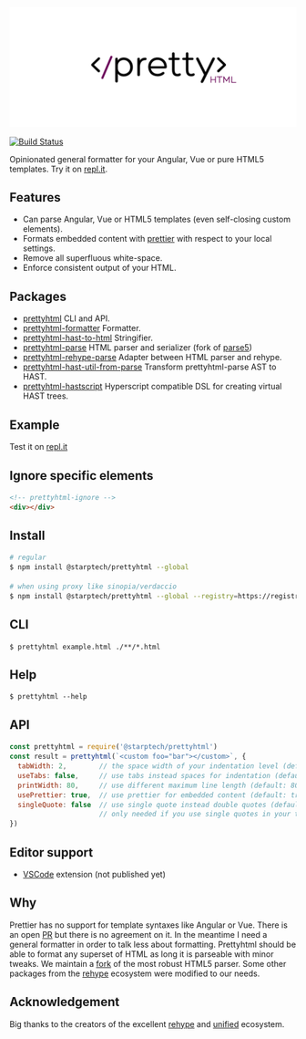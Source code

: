 ![Prettyhtml Banner](/logo.png)

[![Build Status](https://travis-ci.org/StarpTech/prettyhtml.svg?branch=master)](https://travis-ci.org/StarpTech/prettyhtml)

Opinionated general formatter for your Angular, Vue or pure HTML5 templates. Try it on [repl.it](https://repl.it/@StarpTech/PrettyHtml).

## Features

* Can parse Angular, Vue or HTML5 templates (even self-closing custom elements).
* Formats embedded content with [prettier](https://github.com/prettier/prettier) with respect to your local settings.
* Remove all superfluous white-space.
* Enforce consistent output of your HTML.

## Packages

- [prettyhtml](/packages/prettyhtml) CLI and API.
- [prettyhtml-formatter](/packages/prettyhtml-formatter) Formatter.
- [prettyhtml-hast-to-html](/packages/prettyhtml-hast-to-html) Stringifier.
- [prettyhtml-parse](https://github.com/StarpTech/parse5) HTML parser and serializer (fork of [parse5](https://github.com/inikulin/parse5))
- [prettyhtml-rehype-parse](/packages/prettyhtml-rehype-parse) Adapter between HTML parser and rehype.
- [prettyhtml-hast-util-from-parse](/packages/prettyhtml-hast-util-from-parse) Transform prettyhtml-parse AST to HAST.
- [prettyhtml-hastscript](/packages/prettyhtml-hastscript) Hyperscript compatible DSL for creating virtual HAST trees.

## Example
Test it on [repl.it](https://repl.it/@StarpTech/PrettyHtml)

## Ignore specific elements

```html
<!-- prettyhtml-ignore -->
<div></div>
```

## Install

```bash
# regular
$ npm install @starptech/prettyhtml --global

# when using proxy like sinopia/verdaccio
$ npm install @starptech/prettyhtml --global --registry=https://registry.npmjs.org/
```

## CLI

```
$ prettyhtml example.html ./**/*.html
```

## Help

```
$ prettyhtml --help
```

## API

```js
const prettyhtml = require('@starptech/prettyhtml')
const result = prettyhtml(`<custom foo="bar"></custom>`, {
  tabWidth: 2,        // the space width of your indentation level (default: 2)
  useTabs: false,     // use tabs instead spaces for indentation (default: false)
  printWidth: 80,     // use different maximum line length (default: 80)
  usePrettier: true,  // use prettier for embedded content (default: true)
  singleQuote: false  // use single quote instead double quotes (default: `"`)
                      // only needed if you use single quotes in your templates
})
```

## Editor support

* [VSCode](https://github.com/StarpTech/prettyhtml-vscode) extension (not published yet)

## Why

Prettier has no support for template syntaxes like Angular or Vue. There is an open [PR](https://github.com/prettier/prettier/pull/4753) but there is no agreement on it. In the meantime I need a general formatter in order to talk less about formatting. Prettyhtml should be able to format any superset of HTML as long it is parseable with minor tweaks. We maintain a [fork](https://github.com/StarpTech/parse5) of the most robust HTML5 parser. Some other packages from the [rehype](https://github.com/rehypejs/rehype) ecosystem were modified to our needs.

## Acknowledgement

Big thanks to the creators of the excellent [rehype](https://github.com/rehypejs/rehype) and [unified](https://github.com/unifiedjs/unified) ecosystem.
